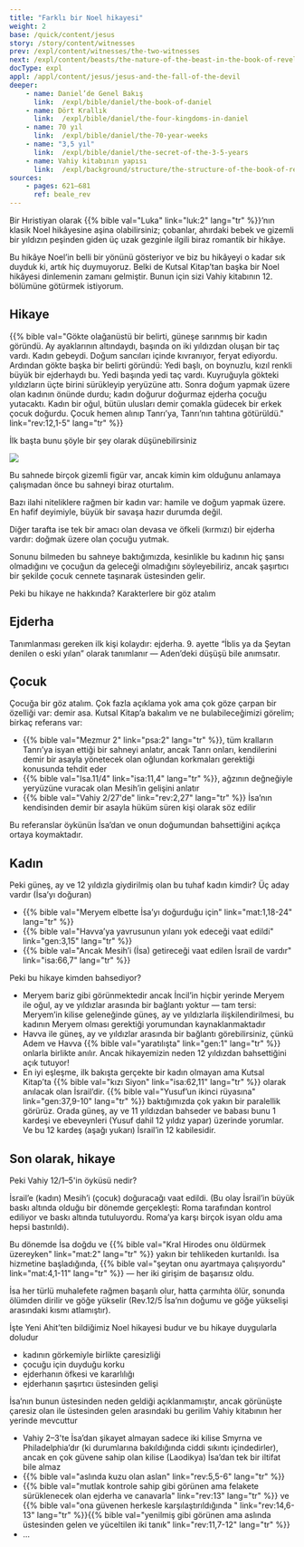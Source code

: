 ```yaml
---
title: "Farklı bir Noel hikayesi"
weight: 2
base: /quick/content/jesus
story: /story/content/witnesses
prev: /expl/content/witnesses/the-two-witnesses
next: /expl/content/beasts/the-nature-of-the-beast-in-the-book-of-revelation
docType: expl
appl: /appl/content/jesus/jesus-and-the-fall-of-the-devil
deeper:
    - name: Daniel’de Genel Bakış
      link:  /expl/bible/daniel/the-book-of-daniel
    - name: Dört Krallık
      link:  /expl/bible/daniel/the-four-kingdoms-in-daniel
    - name: 70 yıl
      link:  /expl/bible/daniel/the-70-year-weeks
    - name: "3,5 yıl"
      link:  /expl/bible/daniel/the-secret-of-the-3-5-years
    - name: Vahiy kitabının yapısı
      link:  /expl/background/structure/the-structure-of-the-book-of-revelation
sources: 
    - pages: 621–681
      ref: beale_rev
---
```


Bir Hıristiyan olarak {{% bible val="Luka" link="luk:2" lang="tr" %}}’nın klasik Noel hikâyesine aşina olabilirsiniz; çobanlar, ahırdaki bebek ve gizemli bir yıldızın peşinden giden üç uzak gezginle ilgili biraz romantik bir hikâye.

Bu hikâye Noel’in belli bir yönünü gösteriyor ve biz bu hikâyeyi o kadar sık duyduk ki, artık hiç duymuyoruz. Belki de Kutsal Kitap’tan başka bir Noel hikâyesi dinlemenin zamanı gelmiştir. Bunun için sizi Vahiy kitabının 12. bölümüne götürmek istiyorum.

## Hikaye

<a name="1bad"></a>
{{% bible val="Gökte olağanüstü bir belirti, güneşe sarınmış bir kadın göründü. Ay ayaklarının altındaydı, başında on iki yıldızdan oluşan bir taç vardı. Kadın gebeydi. Doğum sancıları içinde kıvranıyor, feryat ediyordu. Ardından gökte başka bir belirti göründü: Yedi başlı, on boynuzlu, kızıl renkli büyük bir ejderhaydı bu. Yedi başında yedi taç vardı. Kuyruğuyla gökteki yıldızların üçte birini sürükleyip yeryüzüne attı. Sonra doğum yapmak üzere olan kadının önünde durdu; kadın doğurur doğurmaz ejderha çocuğu yutacaktı. Kadın bir oğul, bütün ulusları demir çomakla güdecek bir erkek çocuk doğurdu. Çocuk hemen alınıp Tanrı’ya, Tanrı’nın tahtına götürüldü." link="rev:12,1-5" lang="tr" %}}

İlk başta bunu şöyle bir şey olarak düşünebilirsiniz

![](/images/Dragon-and-woman-revelation-luther-bibel.jpg) <!-- https://commons.wikimedia.org/wiki/File:Dragon-and-woman-revelation-luther-bibel.jpg" -->

Bu sahnede birçok gizemli figür var, ancak kimin kim olduğunu anlamaya çalışmadan önce bu sahneyi biraz oturtalım.

Bazı ilahi niteliklere rağmen bir kadın var: hamile ve doğum yapmak üzere. En hafif deyimiyle, büyük bir savaşa hazır durumda değil.

Diğer tarafta ise tek bir amacı olan devasa ve öfkeli (kırmızı) bir ejderha vardır: doğmak üzere olan çocuğu yutmak.

Sonunu bilmeden bu sahneye baktığımızda, kesinlikle bu kadının hiç şansı olmadığını ve çocuğun da geleceği olmadığını söyleyebiliriz, ancak şaşırtıcı bir şekilde çocuk cennete taşınarak üstesinden gelir.

Peki bu hikaye ne hakkında? Karakterlere bir göz atalım

## Ejderha

<a name="ddd2"></a>
Tanımlanması gereken ilk kişi kolaydır: ejderha. 9. ayette “İblis ya da Şeytan denilen o eski yılan” olarak tanımlanır — Aden’deki düşüşü bile anımsatır.

## Çocuk

<a name="8ae1"></a>
Çocuğa bir göz atalım. Çok fazla açıklama yok ama çok göze çarpan bir özelliği var: demir asa. Kutsal Kitap’a bakalım ve ne bulabileceğimizi görelim; birkaç referans var:

- {{% bible val="Mezmur 2" link="psa:2" lang="tr" %}}, tüm kralların Tanrı’ya isyan ettiği bir sahneyi anlatır, ancak Tanrı onları, kendilerini demir bir asayla yönetecek olan oğlundan korkmaları gerektiği konusunda tehdit eder
- {{% bible val="Isa.11/4" link="isa:11,4" lang="tr" %}}, ağzının değneğiyle yeryüzüne vuracak olan Mesih’in gelişini anlatır
- {{% bible val="Vahiy 2/27'de" link="rev:2,27" lang="tr" %}} İsa’nın kendisinden demir bir asayla hüküm süren kişi olarak söz edilir

Bu referanslar öykünün İsa’dan ve onun doğumundan bahsettiğini açıkça ortaya koymaktadır.

## Kadın

<a name="8384"></a>
Peki güneş, ay ve 12 yıldızla giydirilmiş olan bu tuhaf kadın kimdir? Üç aday vardır (İsa’yı doğuran)

- {{% bible val="Meryem elbette İsa’yı doğurduğu için" link="mat:1,18-24" lang="tr" %}}
- {{% bible val="Havva’ya yavrusunun yılanı yok edeceği vaat edildi" link="gen:3,15" lang="tr" %}}
- {{% bible val="Ancak Mesih’i (İsa) getireceği vaat edilen İsrail de vardır" link="isa:66,7" lang="tr" %}}

Peki bu hikaye kimden bahsediyor?

- Meryem bariz gibi görünmektedir ancak İncil’in hiçbir yerinde Meryem ile oğul, ay ve yıldızlar arasında bir bağlantı yoktur — tam tersi: Meryem’in kilise geleneğinde güneş, ay ve yıldızlarla ilişkilendirilmesi, bu kadının Meryem olması gerektiği yorumundan kaynaklanmaktadır
- Havva ile güneş, ay ve yıldızlar arasında bir bağlantı görebilirsiniz, çünkü Adem ve Havva {{% bible val="yaratılışta" link="gen:1" lang="tr" %}} onlarla birlikte anılır. Ancak hikayemizin neden 12 yıldızdan bahsettiğini açık tutuyor!
- En iyi eşleşme, ilk bakışta gerçekte bir kadın olmayan ama Kutsal Kitap’ta {{% bible val="kızı Siyon" link="isa:62,11" lang="tr" %}} olarak anılacak olan İsrail’dir. {{% bible val="Yusuf’un ikinci rüyasına" link="gen:37,9-10" lang="tr" %}} baktığımızda çok yakın bir paralellik görürüz. Orada güneş, ay ve 11 yıldızdan bahseder ve babası bunu 1 kardeşi ve ebeveynleri (Yusuf dahil 12 yıldız yapar) üzerinde yorumlar. Ve bu 12 kardeş (aşağı yukarı) İsrail’in 12 kabilesidir.

## Son olarak, hikaye

<a name="c879"></a>
Peki Vahiy 12/1–5'in öyküsü nedir?

İsrail’e (kadın) Mesih’i (çocuk) doğuracağı vaat edildi. (Bu olay İsrail’in büyük baskı altında olduğu bir dönemde gerçekleşti: Roma tarafından kontrol ediliyor ve baskı altında tutuluyordu. Roma’ya karşı birçok isyan oldu ama hepsi bastırıldı).

Bu dönemde İsa doğdu ve {{% bible val="Kral Hirodes onu öldürmek üzereyken" link="mat:2" lang="tr" %}} yakın bir tehlikeden kurtarıldı. İsa hizmetine başladığında, {{% bible val="şeytan onu ayartmaya çalışıyordu" link="mat:4,1-11" lang="tr" %}} — her iki girişim de başarısız oldu.

İsa her türlü muhalefete rağmen başarılı olur, hatta çarmıhta ölür, sonunda ölümden dirilir ve göğe yükselir (Rev.12/5 İsa’nın doğumu ve göğe yükselişi arasındaki kısmı atlamıştır).

İşte Yeni Ahit’ten bildiğimiz Noel hikayesi budur ve bu hikaye duygularla doludur

- kadının görkemiyle birlikte çaresizliği
- çocuğu için duyduğu korku
- ejderhanın öfkesi ve kararlılığı
- ejderhanın şaşırtıcı üstesinden gelişi

İsa’nın bunun üstesinden neden geldiği açıklanmamıştır, ancak görünüşte çaresiz olan ile üstesinden gelen arasındaki bu gerilim Vahiy kitabının her yerinde mevcuttur

- Vahiy 2–3'te İsa’dan şikayet almayan sadece iki kilise Smyrna ve Philadelphia’dır (ki durumlarına bakıldığında ciddi sıkıntı içindedirler), ancak en çok güvene sahip olan kilise (Laodikya) İsa’dan tek bir iltifat bile almaz
- {{% bible val="aslında kuzu olan aslan" link="rev:5,5-6" lang="tr" %}}
- {{% bible val="mutlak kontrole sahip gibi görünen ama felakete sürüklenecek olan ejderha ve canavarla" link="rev:13" lang="tr" %}} ve {{% bible val="ona güvenen herkesle karşılaştırıldığında " link="rev:14,6-13" lang="tr" %}}{{% bible val="yenilmiş gibi görünen ama aslında üstesinden gelen ve yüceltilen iki tanık" link="rev:11,7-12" lang="tr" %}}
- …

